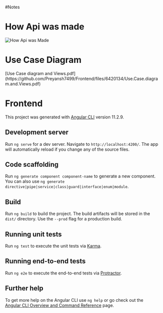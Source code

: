 #Notes
<h1> How Api was made </h1>

![How Api was Made](https://user-images.githubusercontent.com/80598054/116984617-11261d00-ace9-11eb-802f-857328e46569.JPG)

<h1>Use Case Diagram</h1>[Use Case diagram and Views.pdf](https://github.com/Preyansh7499/Frontend/files/6420134/Use.Case.diagram.and.Views.pdf)

# Frontend

This project was generated with [Angular CLI](https://github.com/angular/angular-cli) version 11.2.9.

## Development server

Run `ng serve` for a dev server. Navigate to `http://localhost:4200/`. The app will automatically reload if you change any of the source files.

## Code scaffolding

Run `ng generate component component-name` to generate a new component. You can also use `ng generate directive|pipe|service|class|guard|interface|enum|module`.

## Build

Run `ng build` to build the project. The build artifacts will be stored in the `dist/` directory. Use the `--prod` flag for a production build.

## Running unit tests

Run `ng test` to execute the unit tests via [Karma](https://karma-runner.github.io).

## Running end-to-end tests

Run `ng e2e` to execute the end-to-end tests via [Protractor](http://www.protractortest.org/).

## Further help

To get more help on the Angular CLI use `ng help` or go check out the [Angular CLI Overview and Command Reference](https://angular.io/cli) page.
